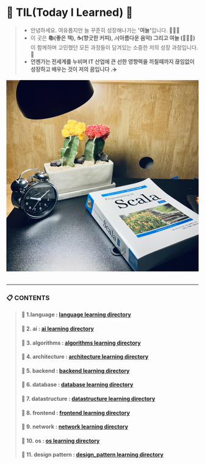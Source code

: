 
# 🌱 TIL(Today I Learned) 🌳

> - 안녕하세요. 여유롭지만 늘 꾸준히 성장해나가는 <strong>'여늘'</strong>입니다. 🙋🏻‍♂️
> - 이 곳은 <strong>📚(좋은 책), ☕️(향긋한 커피), 🎶(아름다운 음악) 그리고 여늘 (🧑🏻‍💻)</strong>이 함께하며 고민했던 모든 과정들이 담겨있는 소중한 저의 성장 과정입니다. 🚀
> - <strong>언젠가는 전세계를 누비며 IT 산업에 큰 선한 영향력을 끼칠때까지 끊임없이 성장하고 배우는 것이 저의 꿈입니다 .✈️</strong>

<img src="커버사진.jpeg" width="1000px" height="500px">

<br>
<br>

<hr>

### 📋 CONTENTS
> #### 📌 1.language : [language learning directory](language)
> #### 📌 2. ai : [ai learning directory](ai)
> #### 📌 3. algorithms : [algorithms learning directory](algorithms)
> #### 📌 4. architecture : [architecture learning directory](architecture)
> #### 📌 5. backend : [backend learning directory](backend)
> #### 📌 6. database : [database learning directory](database)
> #### 📌 7. datastructure : [datastructure learning directory](datastructure)
> #### 📌 8. frontend : [frontend learning directory](frontend)
> #### 📌 9. network : [network learning directory](network)
> #### 📌 10. os : [os learning directory](os)
> #### 📌 11. design pattern : [design_pattern learning directory](design_pattern)

<br>
